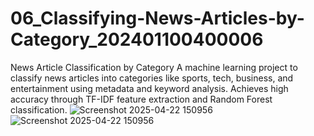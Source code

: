 # 06_Classifying-News-Articles-by-Category_202401100400006
News Article Classification by Category A machine learning project to classify news articles into categories like sports, tech, business, and entertainment using metadata and keyword analysis. Achieves high accuracy through TF-IDF feature extraction and Random Forest classification.
![Screenshot 2025-04-22 150956](https://github.com/user-attachments/assets/42fb7f48-8114-4df4-af66-553a46c05681)
![Screenshot 2025-04-22 150956](https://github.com/user-attachments/assets/51f14ff5-5a43-4c13-bd9d-8a9ef6335b1d)
